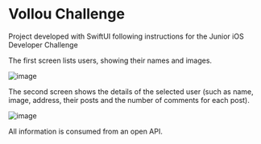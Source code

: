 # Vollou Challenge

Project developed with SwiftUI following instructions for the Junior iOS Developer Challenge

The first screen lists users, showing their names and images.

![image](http://www.nimdog.com/VollouSS1.png)

The second screen shows the details of the selected user (such as name, image, address, their posts and the number of comments for each post).

![image](http://www.nimdog.com/VollouSS2.png)

All information is consumed from an open API.
